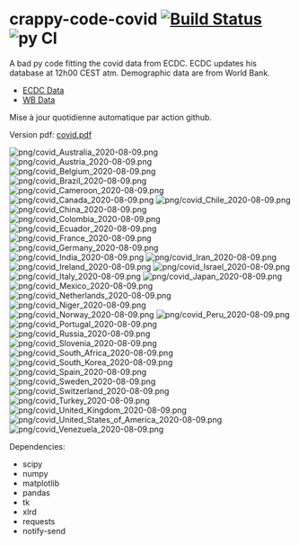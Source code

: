 # crappy-code-covid [![Build Status](https://cloud.drone.io/api/badges/a-lemonnier/crappy-code-covid/status.svg)](https://cloud.drone.io/a-lemonnier/crappy-code-covid) ![py CI](https://github.com/a-lemonnier/crappy-code-covid/workflows/py%20CI/badge.svg)
 
A bad py code fitting the covid data from ECDC. ECDC updates his database at 12h00 CEST atm. Demographic data are from World Bank.
 
- [ECDC Data](https://www.ecdc.europa.eu/en/publications-data/download-todays-data-geographic-distribution-covid-19-cases-worldwide)
- [WB Data](https://data.worldbank.org/indicator/sp.pop.totl)
 
 
Mise à jour quotidienne automatique par action github.
 
Version pdf: [covid.pdf](https://github.com/a-lemonnier/crappy-code-covid/raw/master/covid.pdf)
 
![png/covid_Australia_2020-08-09.png](png/covid_Australia_2020-08-09.png)
![png/covid_Austria_2020-08-09.png](png/covid_Austria_2020-08-09.png)
![png/covid_Belgium_2020-08-09.png](png/covid_Belgium_2020-08-09.png)
![png/covid_Brazil_2020-08-09.png](png/covid_Brazil_2020-08-09.png)
![png/covid_Cameroon_2020-08-09.png](png/covid_Cameroon_2020-08-09.png)
![png/covid_Canada_2020-08-09.png](png/covid_Canada_2020-08-09.png)
![png/covid_Chile_2020-08-09.png](png/covid_Chile_2020-08-09.png)
![png/covid_China_2020-08-09.png](png/covid_China_2020-08-09.png)
![png/covid_Colombia_2020-08-09.png](png/covid_Colombia_2020-08-09.png)
![png/covid_Ecuador_2020-08-09.png](png/covid_Ecuador_2020-08-09.png)
![png/covid_France_2020-08-09.png](png/covid_France_2020-08-09.png)
![png/covid_Germany_2020-08-09.png](png/covid_Germany_2020-08-09.png)
![png/covid_India_2020-08-09.png](png/covid_India_2020-08-09.png)
![png/covid_Iran_2020-08-09.png](png/covid_Iran_2020-08-09.png)
![png/covid_Ireland_2020-08-09.png](png/covid_Ireland_2020-08-09.png)
![png/covid_Israel_2020-08-09.png](png/covid_Israel_2020-08-09.png)
![png/covid_Italy_2020-08-09.png](png/covid_Italy_2020-08-09.png)
![png/covid_Japan_2020-08-09.png](png/covid_Japan_2020-08-09.png)
![png/covid_Mexico_2020-08-09.png](png/covid_Mexico_2020-08-09.png)
![png/covid_Netherlands_2020-08-09.png](png/covid_Netherlands_2020-08-09.png)
![png/covid_Niger_2020-08-09.png](png/covid_Niger_2020-08-09.png)
![png/covid_Norway_2020-08-09.png](png/covid_Norway_2020-08-09.png)
![png/covid_Peru_2020-08-09.png](png/covid_Peru_2020-08-09.png)
![png/covid_Portugal_2020-08-09.png](png/covid_Portugal_2020-08-09.png)
![png/covid_Russia_2020-08-09.png](png/covid_Russia_2020-08-09.png)
![png/covid_Slovenia_2020-08-09.png](png/covid_Slovenia_2020-08-09.png)
![png/covid_South_Africa_2020-08-09.png](png/covid_South_Africa_2020-08-09.png)
![png/covid_South_Korea_2020-08-09.png](png/covid_South_Korea_2020-08-09.png)
![png/covid_Spain_2020-08-09.png](png/covid_Spain_2020-08-09.png)
![png/covid_Sweden_2020-08-09.png](png/covid_Sweden_2020-08-09.png)
![png/covid_Switzerland_2020-08-09.png](png/covid_Switzerland_2020-08-09.png)
![png/covid_Turkey_2020-08-09.png](png/covid_Turkey_2020-08-09.png)
![png/covid_United_Kingdom_2020-08-09.png](png/covid_United_Kingdom_2020-08-09.png)
![png/covid_United_States_of_America_2020-08-09.png](png/covid_United_States_of_America_2020-08-09.png)
![png/covid_Venezuela_2020-08-09.png](png/covid_Venezuela_2020-08-09.png)
 
Dependencies:
- scipy
- numpy
- matplotlib
- pandas
- tk
- xlrd
- requests
- notify-send
